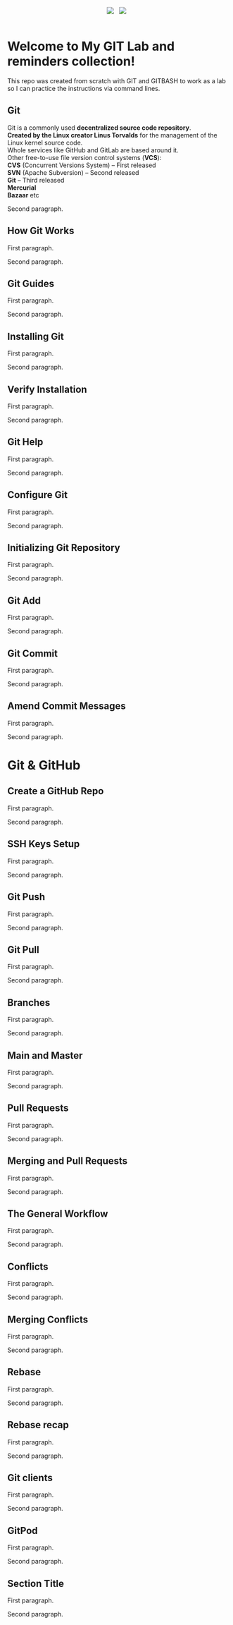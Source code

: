 <!DOCTYPE html>
<html lang="en">
<meta charset="UTF-8">

<body>
  <p align='center'>
    <img
      src="https://img.shields.io/badge/GitHub-Git/Git%20Bash-4183C4?style=for-the-badge&logo=github&logoColor=white" />&nbsp;&nbsp;
    <img
      src="https://img.shields.io/badge/Git%20via%20Git%20Bash-Under%20Construction-999999?style=for-the-badge&logo=git&logoColor=white" />&nbsp;&nbsp;
  </p>

  <p align='center'>
    <a href="https://git-scm.com/docs/gittutorial"><img alt=""
        src="https://user-images.githubusercontent.com/5893219/134832432-5eaa7a49-9727-4485-baeb-cd7a0deff034.png"></a>
  </p>

  <h1>Welcome to My GIT Lab and reminders collection!</h1>
  This repo was created from scratch with GIT and GITBASH to work as a lab so I can practice the instructions via
  command lines.

  <h2>Git</h2>
  <p>
    Git is a commonly used <b>decentralized source code repository</b>.
    </br><b>Created by the Linux creator Linus Torvalds</b> for the management of the Linux kernel source code.
    </br>Whole services like GitHub and GitLab are based around it.
    </br>Other free-to-use file version control systems (<b>VCS</b>):
    </br><b>CVS</b> (Concurrent Versions System) – First released
    </br><b>SVN</b> (Apache Subversion) – Second released
    </br><b>Git</b> – Third released
    </br><b>Mercurial</b>
    </br><b>Bazaar</b> etc
  </p>
  <p>Second paragraph.</p>

  <h2>How Git Works</h2>
  <p>First paragraph.</p>
  <p>Second paragraph.</p>

  <h2>Git Guides</h2>
  <p>First paragraph.</p>
  <p>Second paragraph.</p>

  <h2>Installing Git</h2>
  <p>First paragraph.</p>
  <p>Second paragraph.</p>

  <h2>Verify Installation</h2>
  <p>First paragraph.</p>
  <p>Second paragraph.</p>

  <h2>Git Help</h2>
  <p>First paragraph.</p>
  <p>Second paragraph.</p>

  <h2>Configure Git</h2>
  <p>First paragraph.</p>
  <p>Second paragraph.</p>

  <h2>Initializing Git Repository</h2>
  <p>First paragraph.</p>
  <p>Second paragraph.</p>

  <h2>Git Add</h2>
  <p>First paragraph.</p>
  <p>Second paragraph.</p>

  <h2>Git Commit</h2>
  <p>First paragraph.</p>
  <p>Second paragraph.</p>

  <h2>Amend Commit Messages</h2>
  <p>First paragraph.</p>
  <p>Second paragraph.</p>

  <h1>Git & GitHub</h1>

  <h2>Create a GitHub Repo</h2>
  <p>First paragraph.</p>
  <p>Second paragraph.</p>

  <h2>SSH Keys Setup</h2>
  <p>First paragraph.</p>
  <p>Second paragraph.</p>

  <h2>Git Push</h2>
  <p>First paragraph.</p>
  <p>Second paragraph.</p>

  <h2>Git Pull</h2>
  <p>First paragraph.</p>
  <p>Second paragraph.</p>

  <h2>Branches</h2>
  <p>First paragraph.</p>
  <p>Second paragraph.</p>

  <h2>Main and Master</h2>
  <p>First paragraph.</p>
  <p>Second paragraph.</p>

  <h2>Pull Requests</h2>
  <p>First paragraph.</p>
  <p>Second paragraph.</p>

  <h2>Merging and Pull Requests</h2>
  <p>First paragraph.</p>
  <p>Second paragraph.</p>

  <h2>The General Workflow</h2>
  <p>First paragraph.</p>
  <p>Second paragraph.</p>

  <h2>Conflicts</h2>
  <p>First paragraph.</p>
  <p>Second paragraph.</p>

  <h2>Merging Conflicts</h2>
  <p>First paragraph.</p>
  <p>Second paragraph.</p>

  <h2>Rebase</h2>
  <p>First paragraph.</p>
  <p>Second paragraph.</p>

  <h2>Rebase recap</h2>
  <p>First paragraph.</p>
  <p>Second paragraph.</p>

  <h2>Git clients</h2>
  <p>First paragraph.</p>
  <p>Second paragraph.</p>

  <h2>GitPod</h2>
  <p>First paragraph.</p>
  <p>Second paragraph.</p>

  <h2>Section Title</h2>
  <p>First paragraph.</p>
  <p>Second paragraph.</p>


</body>

</html>
